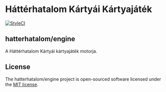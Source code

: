 # Háttérhatalom Kártyái Kártyajáték
[![StyleCI](https://styleci.io/repos/58573887/shield)](https://styleci.io/repos/58573887)

## hatterhatalom/engine
A Háttérhatalom Kártyái kártyajáték motorja.

## License
The hatterhatalom/engine project is open-sourced software licensed under the [MIT license](http://opensource.org/licenses/MIT).